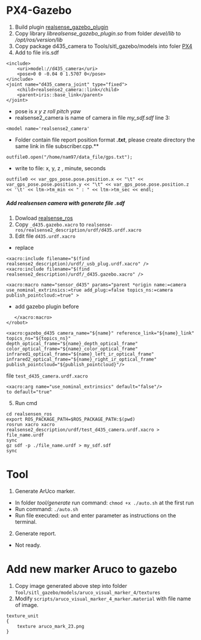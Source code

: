 # PX4-Gazebo

1. Build plugin [realsense_gazebo_plugin](https://github.com/pal-robotics/realsense_gazebo_plugin)
2. Copy library *librealsense_gazebo_plugin.so* from folder *devel/lib* to */opt/ros/version/lib*
3. Copy package d435_camera to Tools/sitl_gazebo/models into foler [PX4](https://github.com/PX4/PX4-Autopilot)
4. Add to file iris.sdf
```
<include>
    <uri>model://d435_camera</uri>
    <pose>0 0 -0.04 0 1.5707 0</pose>
</include>
<joint name="d435_camera_joint" type="fixed">
    <child>realsense2_camera::link</child>
    <parent>iris::base_link</parent>
</joint>
```
- pose is *x y z roll pitch yaw*
- realsense2_camera is name of camera in file *my_sdf.sdf* line 3:
```
<model name='realsense2_camera'
```
- Folder contain file report position format ***.txt***, please create directory the same link in file subscriber.cpp.**
```
outfile0.open("/home/nam97/data_file/gps.txt");
```
- write to file: x, y, z , minute, seconds
```
outfile0 << var_gps_pose.pose.position.x << "\t" << var_gps_pose.pose.position.y << "\t" << var_gps_pose.pose.position.z << '\t' << ltm->tm_min << " : " << ltm->tm_sec << endl;
```
##### Add realsensen camera with generate file .sdf
1. Dowload [realsense_ros](https://github.com/IntelRealSense/realsense-ros)
2. Copy ```_d435.gazebo.xacro``` to ```realsense-ros/realsense2_description/urdf/d435.urdf.xacro```
3. Edit file ```d435.urdf.xacro```
- replace
```
<xacro:include filename="$(find realsense2_description)/urdf/_usb_plug.urdf.xacro" />
<xacro:include filename="$(find realsense2_description)/urdf/_d435.gazebo.xacro" />
```
```
<xacro:macro name="sensor_d435" params="parent *origin name:=camera use_nominal_extrinsics:=true add_plug:=false topics_ns:=camera publish_pointcloud:=true" >
```
- add gazebo plugin before
```
   </xacro:macro>
</robot>
```
```
<xacro:gazebo_d435 camera_name="${name}" reference_link="${name}_link" topics_ns="${topics_ns}" depth_optical_frame="${name}_depth_optical_frame" color_optical_frame="${name}_color_optical_frame" infrared1_optical_frame="${name}_left_ir_optical_frame" infrared2_optical_frame="${name}_right_ir_optical_frame" publish_pointcloud="${publish_pointcloud}"/>
```
file ```test_d435_camera.urdf.xacro```
```
<xacro:arg name="use_nominal_extrinsics" default="false"/>
to default="true"
```
5. Run cmd
```
cd realsensen_ros
export ROS_PACKAGE_PATH=$ROS_PACKAGE_PATH:$(pwd)
rosrun xacro xacro realsense2_description/urdf/test_d435_camera.urdf.xacro > file_name.urdf
sync
gz sdf -p ./file_name.urdf > my_sdf.sdf
sync
```

# Tool

1. Generate ArUco marker.

- In folder _tool/generate_ run command: ```chmod +x ./auto.sh``` at the first run
- Run command: ```./auto.sh```
- Run file executed: ```out``` and enter parameter as instructions on the terminal.

2. Generate report.
- Not ready.

# Add new marker Aruco to gazebo

1. Copy image generated above step into folder ```Tool/sitl_gazebo/models/aruco_visual_marker_4/textures```
2. Modify ```scripts/aruco_visual_marker_4_marker.material``` with file name of image.
```
texture_unit
{
	texture aruco_mark_23.png
}
```
